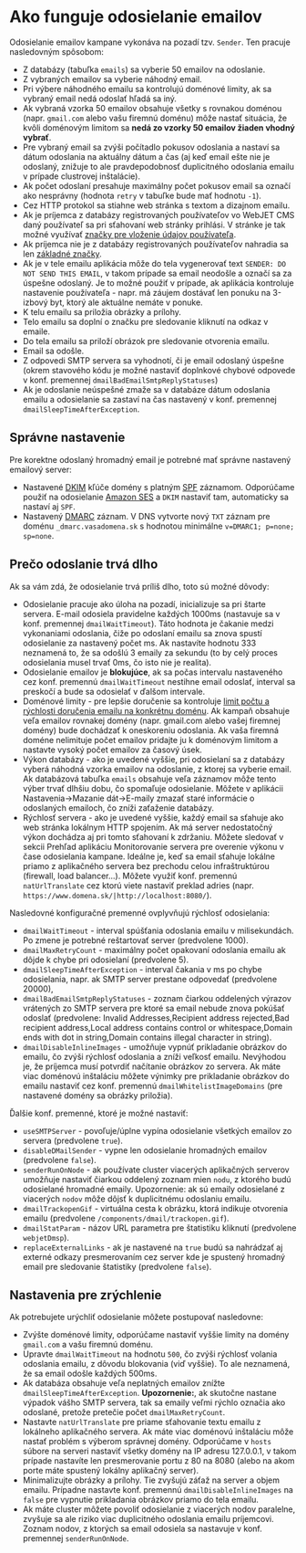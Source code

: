 # Ako funguje odosielanie emailov

Odosielanie emailov kampane vykonáva na pozadí tzv. ```Sender```. Ten pracuje nasledovným spôsobom:

- Z databázy (tabuľka ```emails```) sa vyberie 50 emailov na odoslanie.
- Z vybraných emailov sa vyberie náhodný email.
- Pri výbere náhodného emailu sa kontrolujú doménové limity, ak sa vybraný email nedá odoslať hľadá sa iný.
- Ak vybraná vzorka 50 emailov obsahuje všetky s rovnakou doménou (napr. ```gmail.com``` alebo vašu firemnú doménu) môže nastať situácia, že kvôli doménovým limitom sa **nedá zo vzorky 50 emailov žiaden vhodný vybrať**.
- Pre vybraný email sa zvýši počítadlo pokusov odoslania a nastaví sa dátum odoslania na aktuálny dátum a čas (aj keď email ešte nie je odoslaný, znižuje to ale pravdepodobnosť duplicitného odoslania emailu v prípade clustrovej inštalácie).
- Ak počet odoslaní presahuje maximálny počet pokusov email sa označí ako nesprávny (hodnota ```retry``` v tabuľke bude mať hodnotu ```-1```).
- Cez HTTP protokol sa stiahne web stránka s textom a dizajnom emailu.
- Ak je príjemca z databázy registrovaných používateľov vo WebJET CMS daný používateľ sa pri sťahovaní web stránky prihlási. V stránke je tak možné využívať [značky pre vloženie údajov používateľa](../campaings/README.md#základné).
- Ak príjemca nie je z databázy registrovaných používateľov nahradia sa len [základné značky](../campaings/README.md#základné).
- Ak je v tele emailu aplikácia môže do tela vygenerovať text ```SENDER: DO NOT SEND THIS EMAIL```, v takom prípade sa email neodošle a označí sa za úspešne odoslaný. Je to možné použiť v prípade, ak aplikácia kontroluje nastavenie používateľa - napr. má záujem dostávať len ponuku na 3-izbový byt, ktorý ale aktuálne nemáte v ponuke.
- K telu emailu sa priložia obrázky a prílohy.
- Telo emailu sa doplní o značku pre sledovanie kliknutí na odkaz v emaile.
- Do tela emailu sa priloží obrázok pre sledovanie otvorenia emailu.
- Email sa odošle.
- Z odpovedi SMTP servera sa vyhodnotí, či je email odoslaný úspešne (okrem stavového kódu je možné nastaviť doplnkové chybové odpovede v konf. premennej ```dmailBadEmailSmtpReplyStatuses```)
- Ak je odoslanie neúspešné zmaže sa v databáze dátum odoslania emailu a odosielanie sa zastaví na čas nastavený v konf. premennej ```dmailSleepTimeAfterException```.

## Správne nastavenie

Pre korektne odoslaný hromadný email je potrebné mať správne nastavený emailový server:

- Nastavené [DKIM](https://www.dkim.org) kľúče domény s platným [SPF](https://sk.wikipedia.org/wiki/Sender_Policy_Framework) záznamom. Odporúčame použiť na odosielanie [Amazon SES](../../../../install/config/README.md#nastavenie-amazon-ses) a `DKIM` nastaviť tam, automaticky sa nastaví aj `SPF`.
- Nastavený [DMARC](https://dmarc.org) záznam. V DNS vytvorte nový `TXT` záznam pre doménu `_dmarc.vasadomena.sk` s hodnotou minimálne `v=DMARC1; p=none; sp=none`.

## Prečo odoslanie trvá dlho

Ak sa vám zdá, že odosielanie trvá príliš dlho, toto sú možné dôvody:

- Odosielanie pracuje ako úloha na pozadí, inicializuje sa pri štarte servera. E-mail odosiela pravidelne každých 1000ms (nastavuje sa v konf. premennej ```dmailWaitTimeout```). Táto hodnota je čakanie medzi vykonaniami odoslania, čiže po odoslaní emailu sa znova spustí odosielanie za nastavený počet ms. Ak nastavíte hodnotu 333 neznamená to, že sa odošlú 3 emaily za sekundu (to by celý proces odosielania musel trvať 0ms, čo isto nie je realita).
- Odosielanie emailov je **blokujúce**, ak sa počas intervalu nastaveného cez konf. premennú ```dmailWaitTimeout``` nestihne email odoslať, interval sa preskočí a bude sa odosielať v ďalšom intervale.
- Doménové limity - pre lepšie doručenie sa kontroluje [limit počtu a rýchlosti doručenia emailu na konkrétnu doménu](../domain-limits/README.md). Ak kampaň obsahuje veľa emailov rovnakej domény (napr. gmail.com alebo vašej firemnej domény) bude dochádzať k oneskoreniu odoslania. Ak vaša firemná doméne nelimituje počet emailov pridajte ju k doménovým limitom a nastavte vysoký počet emailov za časový úsek.
- Výkon databázy - ako je uvedené vyššie, pri odosielaní sa z databázy vyberá náhodná vzorka emailov na odoslanie, z ktorej sa vyberie email. Ak databázová tabuľka ```emails``` obsahuje veľa záznamov môže tento výber trvať dlhšiu dobu, čo spomaľuje odosielanie. Môžete v aplikácii Nastavenia->Mazanie dát->E-maily zmazať staré informácie o odoslaných emailoch, čo zníži zaťaženie databázy.
- Rýchlosť servera - ako je uvedené vyššie, každý email sa sťahuje ako web stránka lokálnym HTTP spojením. Ak má server nedostatočný výkon dochádza aj pri tomto sťahovaní k zdržaniu. Môžete sledovať v sekcii Prehľad aplikáciu Monitorovanie servera pre overenie výkonu v čase odosielania kampane. Ideálne je, keď sa email sťahuje lokálne priamo z aplikačného servera bez prechodu celou infraštruktúrou (firewall, load balancer...). Môžete využiť konf. premennú ```natUrlTranslate``` cez ktorú viete nastaviť preklad adries (napr. ```https://www.domena.sk/|http://localhost:8080/```).

Nasledovné konfiguračné premenné ovplyvňujú rýchlosť odosielania:

- ```dmailWaitTimeout``` - interval spúšťania odoslania emailu v milisekundách. Po zmene je potrebné reštartovať server (predvolene 1000).
- ```dmailMaxRetryCount``` - maximálny počet opakovaní odoslania emailu ak dôjde k chybe pri odosielaní (predvolene 5).
- ```dmailSleepTimeAfterException``` - interval čakania v ms po chybe odosielania, napr. ak SMTP server prestane odpovedať (predvolene 20000),
- ```dmailBadEmailSmtpReplyStatuses``` - zoznam čiarkou oddelených výrazov vrátených zo SMTP servera pre ktoré sa email nebude znova pokúšať odoslať (predvolene: Invalid Addresses,Recipient address rejected,Bad recipient address,Local address contains control or whitespace,Domain ends with dot in string,Domain contains illegal character in string).
- ```dmailDisableInlineImages``` - umožňuje vypnúť prikladanie obrázkov do emailu, čo zvýši rýchlosť odoslania a zníži veľkosť emailu. Nevýhodou je, že príjemca musí potvrdiť načítanie obrázkov zo servera. Ak máte viac doménovú inštaláciu môžete výnimky pre prikladanie obrázkov do emailu nastaviť cez konf. premennú ```dmailWhitelistImageDomains``` (pre nastavené domény sa obrázky priložia).

Ďalšie konf. premenné, ktoré je možné nastaviť:

- ```useSMTPServer``` - povoľuje/úplne vypína odosielanie všetkých emailov zo servera (predvolene ```true```).
- ```disableDMailSender``` - vypne len odosielanie hromadných emailov (predvolene ```false```).
- ```senderRunOnNode``` - ak používate cluster viacerých aplikačných serverov umožňuje nastaviť čiarkou oddelený zoznam mien ```nodu```, z ktorého budú odosielané hromadné emaily. Upozornenie: ak sú emaily odosielané z viacerých ```nodov``` môže dôjsť k duplicitnému odoslaniu emailu.
- ```dmailTrackopenGif``` - virtuálna cesta k obrázku, ktorá indikuje otvorenia emailu (predvolene ```/components/dmail/trackopen.gif```).
- ```dmailStatParam``` - názov URL parametra pre štatistiku kliknutí (predvolene ```webjetDmsp```).
- ```replaceExternalLinks``` - ak je nastavené na ```true``` budú sa nahrádzať aj externé odkazy presmerovaním cez server kde je spustený hromadný email pre sledovanie štatistiky (predvolene ```false```).

## Nastavenia pre zrýchlenie

Ak potrebujete urýchliť odosielanie môžete postupovať nasledovne:

- Zvýšte doménové limity, odporúčame nastaviť vyššie limity na domény ```gmail.com``` a vašu firemnú doménu.
- Upravte ```dmailWaitTimeout``` na hodnotu ```500```, čo zvýši rýchlosť volania odoslania emailu, z dôvodu blokovania (viď vyššie). To ale neznamená, že sa email odošle každých 500ms.
- Ak databáza obsahuje veľa neplatných emailov znížte ```dmailSleepTimeAfterException```. **Upozornenie:**, ak skutočne nastane výpadok vášho SMTP servera, tak sa emaily veľmi rýchlo označia ako odoslané, pretože pretečie počet ```dmailMaxRetryCount```.
- Nastavte ```natUrlTranslate``` pre priame sťahovanie textu emailu z lokálneho aplikačného servera. Ak máte viac doménovú inštaláciu môže nastať problém s výberom správnej domény. Odporúčame v ```hosts``` súbore na serveri nastaviť všetky domény na IP adresu 127.0.0.1, v takom prípade nastavíte len presmerovanie portu z 80 na 8080 (alebo na akom porte máte spustený lokálny aplikačný server).
- Minimalizujte obrázky a prílohy. Tie zvyšujú záťaž na server a objem emailu. Prípadne nastavte konf. premennú ```dmailDisableInlineImages``` na ```false``` pre vypnutie prikladania obrázkov priamo do tela emailu.
- Ak máte cluster môžete povoliť odosielanie z viacerých nodov paralelne, zvyšuje sa ale riziko viac duplicitného odoslania emailu príjemcovi. Zoznam nodov, z ktorých sa email odosiela sa nastavuje v konf. premennej ```senderRunOnNode```.